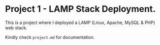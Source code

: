 # Project 1 - LAMP Stack Deployment.
This is a project where I deployed a LAMP (Linux, Apache, MySQL & PHP) web stack.

Kindly check `project.md` for documentation.
